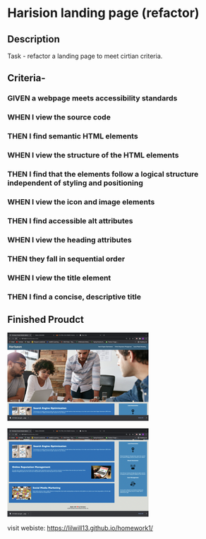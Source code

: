 # Harision landing page (refactor)

## Description

Task - refactor a landing page to meet cirtian criteria.


## Criteria-
### GIVEN a webpage meets accessibility standards
### WHEN I view the source code
### THEN I find semantic HTML elements
### WHEN I view the structure of the HTML elements
### THEN I find that the elements follow a logical structure independent of styling and positioning
### WHEN I view the icon and image elements
### THEN I find accessible alt attributes
### WHEN I view the heading attributes
### THEN they fall in sequential order
### WHEN I view the title element
### THEN I find a concise, descriptive title


## Finished Proudct 

![top half of webpage](./pics/Screen%20Shot%202022-03-18%20at%203.29.56%20PM%20Small.png)

![bottom half of webpage](./pics/Screen%20Shot%202022-03-18%20at%203.30.07%20PM%20Small.png)

visit webiste:
https://lilwill13.github.io/homework1/